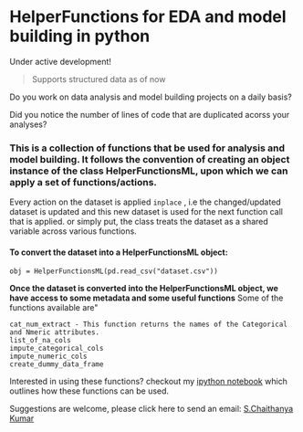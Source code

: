 # HelperFunctions for EDA and model building in python

Under active development!
> Supports structured data as of now

Do you work on data analysis and model building projects on a daily basis?

Did you notice the number of lines of code that are duplicated acorss your analyses?

### This is a collection of functions that be used for analysis and model building. It follows the convention of creating an object instance of the class HelperFunctionsML, upon which we can apply a set of functions/actions.
Every action on the dataset is applied `inplace` , i.e the changed/updated dataset is updated and this new dataset is used for the next function call that is applied.
or simply put, the class treats the dataset as a shared variable across various functions.

#### To convert the dataset into a HelperFunctionsML object:

```
obj = HelperFunctionsML(pd.read_csv("dataset.csv"))
```
__Once the dataset is converted into the HelperFunctionsML object, we have access to some metadata and some useful functions__
Some of the functions available are"
```
cat_num_extract - This function returns the names of the Categorical and Nmeric attributes.
list_of_na_cols
impute_categorical_cols
impute_numeric_cols
create_dummy_data_frame
```

Interested in using these functions? checkout my [ipython notebook](howtouse/How%20to%20use.ipynb) which outlines how these functions can be used.


Suggestions are welcome, please click here to send an email: [S.Chaithanya Kumar](mailto:chaithanyakumar.ds@gmail.com?subject=[GitHub]SCK22/HelperFunctions)






